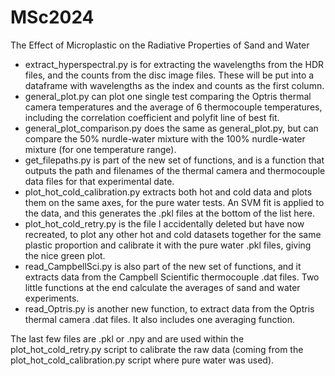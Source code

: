 # MSc2024
The Effect of Microplastic on the Radiative Properties of Sand and Water 

* extract_hyperspectral.py is for extracting the wavelengths from the HDR files, and the counts from the disc image files. These will be put into a dataframe with wavelengths as the index and counts as the first column.
* general_plot.py can plot one single test comparing the Optris thermal camera temperatures and the average of 6 thermocouple temperatures, including the correlation coefficient and polyfit line of best fit.
* general_plot_comparison.py does the same as general_plot.py, but can compare the 50% nurdle-water mixture with the 100% nurdle-water mixture (for one temperature range).
* get_filepaths.py is part of the new set of functions, and is a function that outputs the path and filenames of the thermal camera and thermocouple data files for that experimental date.
* plot_hot_cold_calibration.py extracts both hot and cold data and plots them on the same axes, for the pure water tests. An SVM fit is applied to the data, and this generates the .pkl files at the bottom of the list here.
* plot_hot_cold_retry.py is the file I accidentally deleted but have now recreated, to plot any other hot and cold datasets together for the same plastic proportion and calibrate it with the pure water .pkl files, giving the nice green plot.
* read_CampbellSci.py is also part of the new set of functions, and it extracts data from the Campbell Scientific thermocouple .dat files. Two little functions at the end calculate the averages of sand and water experiments.
* read_Optris.py is another new function, to extract data from the Optris thermal camera .dat files. It also includes one averaging function.

The last few files are .pkl or .npy and are used within the plot_hot_cold_retry.py script to calibrate the raw data (coming from the plot_hot_cold_calibration.py script where pure water was used).
